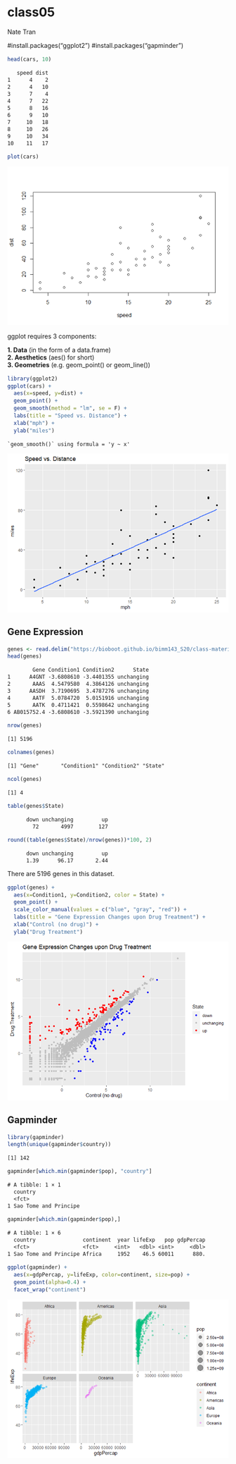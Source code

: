 class05
================
Nate Tran

\#install.packages(“ggplot2”) \#install.packages(“gapminder”)

``` r
head(cars, 10)
```

       speed dist
    1      4    2
    2      4   10
    3      7    4
    4      7   22
    5      8   16
    6      9   10
    7     10   18
    8     10   26
    9     10   34
    10    11   17

``` r
plot(cars)
```

![](class05_files/figure-commonmark/unnamed-chunk-2-1.png)

ggplot requires 3 components:

**1. Data** (in the form of a data.frame)  
**2. Aesthetics** (aes() for short)  
**3. Geometries** (e.g. geom_point() or geom_line())

``` r
library(ggplot2)
ggplot(cars) + 
  aes(x=speed, y=dist) + 
  geom_point() + 
  geom_smooth(method = "lm", se = F) +
  labs(title = "Speed vs. Distance") +
  xlab("mph") +
  ylab("miles")
```

    `geom_smooth()` using formula = 'y ~ x'

![](class05_files/figure-commonmark/unnamed-chunk-3-1.png)

## Gene Expression

``` r
genes <- read.delim("https://bioboot.github.io/bimm143_S20/class-material/up_down_expression.txt")
head(genes)
```

            Gene Condition1 Condition2      State
    1      A4GNT -3.6808610 -3.4401355 unchanging
    2       AAAS  4.5479580  4.3864126 unchanging
    3      AASDH  3.7190695  3.4787276 unchanging
    4       AATF  5.0784720  5.0151916 unchanging
    5       AATK  0.4711421  0.5598642 unchanging
    6 AB015752.4 -3.6808610 -3.5921390 unchanging

``` r
nrow(genes)
```

    [1] 5196

``` r
colnames(genes)
```

    [1] "Gene"       "Condition1" "Condition2" "State"     

``` r
ncol(genes)
```

    [1] 4

``` r
table(genes$State)
```


          down unchanging         up 
            72       4997        127 

``` r
round((table(genes$State)/nrow(genes))*100, 2)
```


          down unchanging         up 
          1.39      96.17       2.44 

There are 5196 genes in this dataset.

``` r
ggplot(genes) +
  aes(x=Condition1, y=Condition2, color = State) +
  geom_point() + 
  scale_color_manual(values = c("blue", "gray", "red")) +
  labs(title = "Gene Expression Changes upon Drug Treatment") +
  xlab("Control (no drug)") +
  ylab("Drug Treatment")
```

![](class05_files/figure-commonmark/unnamed-chunk-5-1.png)

## Gapminder

``` r
library(gapminder)
length(unique(gapminder$country))
```

    [1] 142

``` r
gapminder[which.min(gapminder$pop), "country"]
```

    # A tibble: 1 × 1
      country              
      <fct>                
    1 Sao Tome and Principe

``` r
gapminder[which.min(gapminder$pop),]
```

    # A tibble: 1 × 6
      country               continent  year lifeExp   pop gdpPercap
      <fct>                 <fct>     <int>   <dbl> <int>     <dbl>
    1 Sao Tome and Principe Africa     1952    46.5 60011      880.

``` r
ggplot(gapminder) +
  aes(x=gdpPercap, y=lifeExp, color=continent, size=pop) +
  geom_point(alpha=0.4) +
  facet_wrap("continent")
```

![](class05_files/figure-commonmark/unnamed-chunk-7-1.png)
